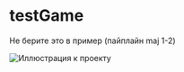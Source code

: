# testGame

Не берите это в пример (пайплайн maj 1-2)

![Иллюстрация к проекту](https://sun9-52.userapi.com/impg/CMUQg4SDcp7yHukjt9ChMfS99vOUZ-xt9NEtug/ZMteNFi_edM.jpg?size=1301x774&quality=96&sign=522eec77310ccf9c182c500a63a15a91&type=album)
